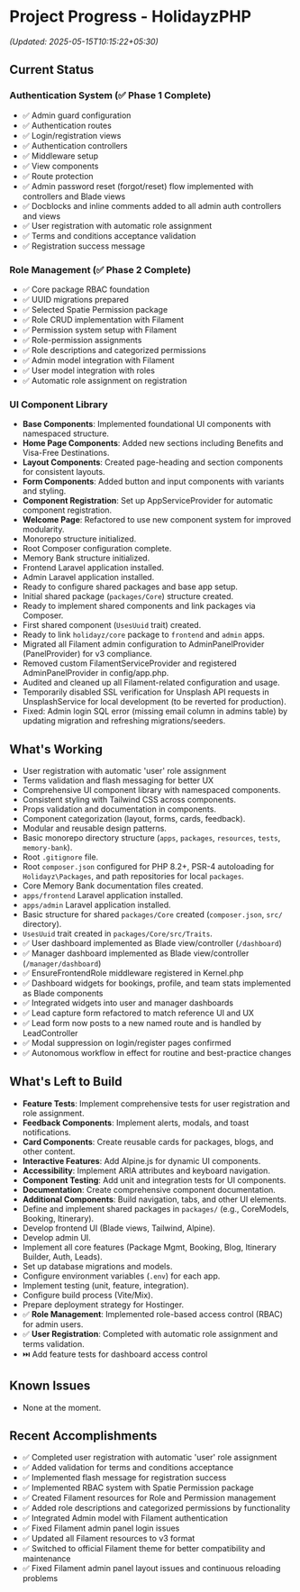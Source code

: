 # Project Progress - HolidayzPHP

*(Updated: 2025-05-15T10:15:22+05:30)*

## Current Status

### Authentication System (✅ Phase 1 Complete)
- ✅ Admin guard configuration
- ✅ Authentication routes
- ✅ Login/registration views
- ✅ Authentication controllers
- ✅ Middleware setup
- ✅ View components
- ✅ Route protection
- ✅ Admin password reset (forgot/reset) flow implemented with controllers and Blade views
- ✅ Docblocks and inline comments added to all admin auth controllers and views
- ✅ User registration with automatic role assignment
- ✅ Terms and conditions acceptance validation
- ✅ Registration success message

### Role Management (✅ Phase 2 Complete)
- ✅ Core package RBAC foundation
- ✅ UUID migrations prepared
- ✅ Selected Spatie Permission package
- ✅ Role CRUD implementation with Filament
- ✅ Permission system setup with Filament
- ✅ Role-permission assignments
- ✅ Role descriptions and categorized permissions
- ✅ Admin model integration with Filament
- ✅ User model integration with roles
- ✅ Automatic role assignment on registration

### UI Component Library
- **Base Components**: Implemented foundational UI components with namespaced structure.
- **Home Page Components**: Added new sections including Benefits and Visa-Free Destinations.
- **Layout Components**: Created page-heading and section components for consistent layouts.
- **Form Components**: Added button and input components with variants and styling.
- **Component Registration**: Set up AppServiceProvider for automatic component registration.
- **Welcome Page**: Refactored to use new component system for improved modularity.
- Monorepo structure initialized.
- Root Composer configuration complete.
- Memory Bank structure initialized.
- Frontend Laravel application installed.
- Admin Laravel application installed.
- Ready to configure shared packages and base app setup.
- Initial shared package (`packages/Core`) structure created.
- Ready to implement shared components and link packages via Composer.
- First shared component (`UsesUuid` trait) created.
- Ready to link `holidayz/core` package to `frontend` and `admin` apps.
- Migrated all Filament admin configuration to AdminPanelProvider (PanelProvider) for v3 compliance.
- Removed custom FilamentServiceProvider and registered AdminPanelProvider in config/app.php.
- Audited and cleaned up all Filament-related configuration and usage.
- Temporarily disabled SSL verification for Unsplash API requests in UnsplashService for local development (to be reverted for production).
- Fixed: Admin login SQL error (missing email column in admins table) by updating migration and refreshing migrations/seeders.

## What's Working
- User registration with automatic 'user' role assignment
- Terms validation and flash messaging for better UX
- Comprehensive UI component library with namespaced components.
- Consistent styling with Tailwind CSS across components.
- Props validation and documentation in components.
- Component categorization (layout, forms, cards, feedback).
- Modular and reusable design patterns.
- Basic monorepo directory structure (`apps`, `packages`, `resources`, `tests`, `memory-bank`).
- Root `.gitignore` file.
- Root `composer.json` configured for PHP 8.2+, PSR-4 autoloading for `Holidayz\Packages`, and path repositories for local `packages`.
- Core Memory Bank documentation files created.
- `apps/frontend` Laravel application installed.
- `apps/admin` Laravel application installed.
- Basic structure for shared `packages/Core` created (`composer.json`, `src/` directory).
- `UsesUuid` trait created in `packages/Core/src/Traits`.
- ✅ User dashboard implemented as Blade view/controller (`/dashboard`)
- ✅ Manager dashboard implemented as Blade view/controller (`/manager/dashboard`)
- ✅ EnsureFrontendRole middleware registered in Kernel.php
- ✅ Dashboard widgets for bookings, profile, and team stats implemented as Blade components
- ✅ Integrated widgets into user and manager dashboards
- ✅ Lead capture form refactored to match reference UI and UX
- ✅ Lead form now posts to a new named route and is handled by LeadController
- ✅ Modal suppression on login/register pages confirmed
- ✅ Autonomous workflow in effect for routine and best-practice changes

## What's Left to Build
- **Feature Tests**: Implement comprehensive tests for user registration and role assignment.
- **Feedback Components**: Implement alerts, modals, and toast notifications.
- **Card Components**: Create reusable cards for packages, blogs, and other content.
- **Interactive Features**: Add Alpine.js for dynamic UI components.
- **Accessibility**: Implement ARIA attributes and keyboard navigation.
- **Component Testing**: Add unit and integration tests for UI components.
- **Documentation**: Create comprehensive component documentation.
- **Additional Components**: Build navigation, tabs, and other UI elements.
- Define and implement shared packages in `packages/` (e.g., CoreModels, Booking, Itinerary).
- Develop frontend UI (Blade views, Tailwind, Alpine).
- Develop admin UI.
- Implement all core features (Package Mgmt, Booking, Blog, Itinerary Builder, Auth, Leads).
- Set up database migrations and models.
- Configure environment variables (`.env`) for each app.
- Implement testing (unit, feature, integration).
- Configure build process (Vite/Mix).
- Prepare deployment strategy for Hostinger.
- ✅ **Role Management**: Implemented role-based access control (RBAC) for admin users.
- ✅ **User Registration**: Completed with automatic role assignment and terms validation.
- ⏭️ Add feature tests for dashboard access control

## Known Issues
- None at the moment.

## Recent Accomplishments
- ✅ Completed user registration with automatic 'user' role assignment
- ✅ Added validation for terms and conditions acceptance
- ✅ Implemented flash message for registration success
- ✅ Implemented RBAC system with Spatie Permission package
- ✅ Created Filament resources for Role and Permission management
- ✅ Added role descriptions and categorized permissions by functionality
- ✅ Integrated Admin model with Filament authentication
- ✅ Fixed Filament admin panel login issues
- ✅ Updated all Filament resources to v3 format
- ✅ Switched to official Filament theme for better compatibility and maintenance
- ✅ Fixed Filament admin panel layout issues and continuous reloading problems
